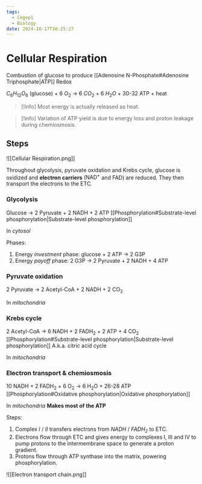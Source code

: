 ```yaml
---
tags:
  - Cegep1
  - Biology
date: 2024-10-17T16:25:27
---
```


# Cellular Respiration

Combustion of glucose to produce [[Adenosine N-Phosphate#Adenosine Triphosphate|ATP]]
Redox

$C_6H_{12}O_6$ (glucose) + 6 $O_2$ -> 6 $CO_2$ + 6 $H_2O$ + 30-32 ATP + heat

> [!info] Most energy is actually released as heat.

> [!info] Variation of ATP yield is due to energy loss and proton leakage during chemiosmosis.

## Steps

![[Cellular Respiration.png]]

Throughout glycolysis, pyruvate oxidation and Krebs cycle, glucose is oxidized and **electron carriers** ($\mathrm{NAD^+}$ and $\mathrm{FAD}$) are reduced. They then transport the electrons to the ETC. 

### Glycolysis

Glucose -> 2 Pyruvate + 2 $\mathrm{NADH}$ + 2 ATP
[[Phosphorylation#Substrate-level phosphorylation|Substrate-level phosphorylation]]

In *cytosol*

Phases:

1. Energy *investment* phase: glucose + 2 ATP -> 2 G3P
2. Energy *payoff* phase: 2 G3P -> 2 Pyruvate + 2 $\mathrm{NADH}$ + 4 ATP

### Pyruvate oxidation

2 Pyruvate -> 2 Acetyl-CoA + 2 $\mathrm{NADH}$ + 2 $\mathrm{CO_2}$

In *mitochondria*

### Krebs cycle

2 Acetyl-CoA -> 6 $\mathrm{NADH}$ + 2 $\mathrm{FADH_2}$ + 2 ATP + 4 $\mathrm{CO_2}$
[[Phosphorylation#Substrate-level phosphorylation|Substrate-level phosphorylation]]
A.k.a. citric acid cycle

In *mitochondria*

### Electron transport & chemiosmosis

10 $\mathrm{NADH}$ + 2 $\mathrm{FADH_2}$ + 6 $\mathrm{O_2}$ -> 6 $\mathrm{H_2O}$ + 26-28 ATP
[[Phosphorylation#Oxidative phosphorylation|Oxidative phosphorylation]]

In *mitochondria*
**Makes most of the ATP**

Steps:

1. Complex *I* / *II* transfers electrons from *$\mathrm{NADH}$* / *$\mathrm{FADH_2}$* to ETC.
2. Electrons flow through ETC and gives energy to complexes I, III and IV to pump protons to the intermembrane space to generate a proton gradient.
3. Protons flow through ATP synthase into the matrix, powering phosphorylation.

![[Electron transport chain.png]]